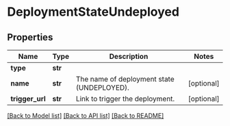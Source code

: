 # DeploymentStateUndeployed

## Properties
Name | Type | Description | Notes
------------ | ------------- | ------------- | -------------
**type** | **str** |  | 
**name** | **str** | The name of deployment state (UNDEPLOYED). | [optional] 
**trigger_url** | **str** | Link to trigger the deployment. | [optional] 

[[Back to Model list]](../README.md#documentation-for-models) [[Back to API list]](../README.md#documentation-for-api-endpoints) [[Back to README]](../README.md)


